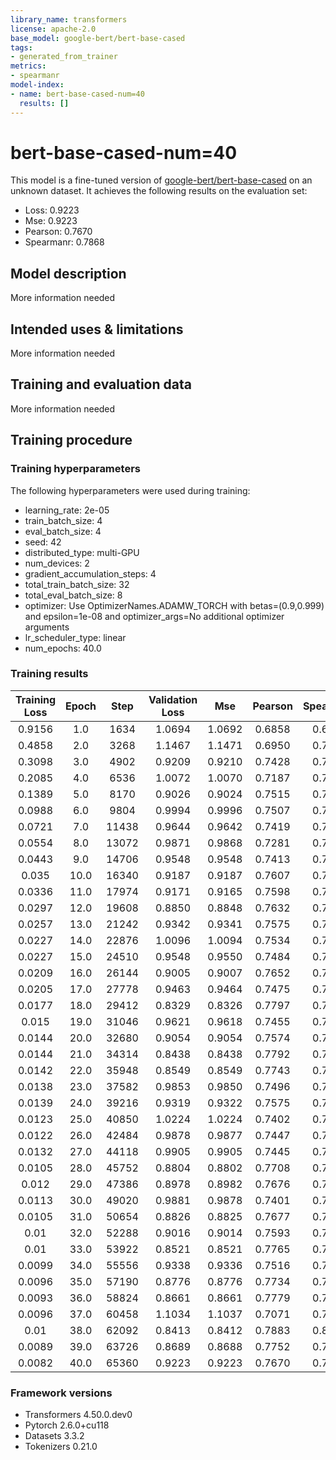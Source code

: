 ```yaml
---
library_name: transformers
license: apache-2.0
base_model: google-bert/bert-base-cased
tags:
- generated_from_trainer
metrics:
- spearmanr
model-index:
- name: bert-base-cased-num=40
  results: []
---
```


<!-- This model card has been generated automatically according to the information the Trainer had access to. You
should probably proofread and complete it, then remove this comment. -->

# bert-base-cased-num=40

This model is a fine-tuned version of [google-bert/bert-base-cased](https://huggingface.co/google-bert/bert-base-cased) on an unknown dataset.
It achieves the following results on the evaluation set:
- Loss: 0.9223
- Mse: 0.9223
- Pearson: 0.7670
- Spearmanr: 0.7868

## Model description

More information needed

## Intended uses & limitations

More information needed

## Training and evaluation data

More information needed

## Training procedure

### Training hyperparameters

The following hyperparameters were used during training:
- learning_rate: 2e-05
- train_batch_size: 4
- eval_batch_size: 4
- seed: 42
- distributed_type: multi-GPU
- num_devices: 2
- gradient_accumulation_steps: 4
- total_train_batch_size: 32
- total_eval_batch_size: 8
- optimizer: Use OptimizerNames.ADAMW_TORCH with betas=(0.9,0.999) and epsilon=1e-08 and optimizer_args=No additional optimizer arguments
- lr_scheduler_type: linear
- num_epochs: 40.0

### Training results

| Training Loss | Epoch | Step  | Validation Loss | Mse    | Pearson | Spearmanr |
|:-------------:|:-----:|:-----:|:---------------:|:------:|:-------:|:---------:|
| 0.9156        | 1.0   | 1634  | 1.0694          | 1.0692 | 0.6858  | 0.6925    |
| 0.4858        | 2.0   | 3268  | 1.1467          | 1.1471 | 0.6950  | 0.7010    |
| 0.3098        | 3.0   | 4902  | 0.9209          | 0.9210 | 0.7428  | 0.7510    |
| 0.2085        | 4.0   | 6536  | 1.0072          | 1.0070 | 0.7187  | 0.7275    |
| 0.1389        | 5.0   | 8170  | 0.9026          | 0.9024 | 0.7515  | 0.7644    |
| 0.0988        | 6.0   | 9804  | 0.9994          | 0.9996 | 0.7507  | 0.7634    |
| 0.0721        | 7.0   | 11438 | 0.9644          | 0.9642 | 0.7419  | 0.7546    |
| 0.0554        | 8.0   | 13072 | 0.9871          | 0.9868 | 0.7281  | 0.7467    |
| 0.0443        | 9.0   | 14706 | 0.9548          | 0.9548 | 0.7413  | 0.7543    |
| 0.035         | 10.0  | 16340 | 0.9187          | 0.9187 | 0.7607  | 0.7675    |
| 0.0336        | 11.0  | 17974 | 0.9171          | 0.9165 | 0.7598  | 0.7715    |
| 0.0297        | 12.0  | 19608 | 0.8850          | 0.8848 | 0.7632  | 0.7824    |
| 0.0257        | 13.0  | 21242 | 0.9342          | 0.9341 | 0.7575  | 0.7679    |
| 0.0227        | 14.0  | 22876 | 1.0096          | 1.0094 | 0.7534  | 0.7608    |
| 0.0227        | 15.0  | 24510 | 0.9548          | 0.9550 | 0.7484  | 0.7692    |
| 0.0209        | 16.0  | 26144 | 0.9005          | 0.9007 | 0.7652  | 0.7792    |
| 0.0205        | 17.0  | 27778 | 0.9463          | 0.9464 | 0.7475  | 0.7562    |
| 0.0177        | 18.0  | 29412 | 0.8329          | 0.8326 | 0.7797  | 0.7942    |
| 0.015         | 19.0  | 31046 | 0.9621          | 0.9618 | 0.7455  | 0.7565    |
| 0.0144        | 20.0  | 32680 | 0.9054          | 0.9054 | 0.7574  | 0.7698    |
| 0.0144        | 21.0  | 34314 | 0.8438          | 0.8438 | 0.7792  | 0.7873    |
| 0.0142        | 22.0  | 35948 | 0.8549          | 0.8549 | 0.7743  | 0.7845    |
| 0.0138        | 23.0  | 37582 | 0.9853          | 0.9850 | 0.7496  | 0.7611    |
| 0.0139        | 24.0  | 39216 | 0.9319          | 0.9322 | 0.7575  | 0.7632    |
| 0.0123        | 25.0  | 40850 | 1.0224          | 1.0224 | 0.7402  | 0.7548    |
| 0.0122        | 26.0  | 42484 | 0.9878          | 0.9877 | 0.7447  | 0.7576    |
| 0.0132        | 27.0  | 44118 | 0.9905          | 0.9905 | 0.7445  | 0.7574    |
| 0.0105        | 28.0  | 45752 | 0.8804          | 0.8802 | 0.7708  | 0.7837    |
| 0.012         | 29.0  | 47386 | 0.8978          | 0.8982 | 0.7676  | 0.7827    |
| 0.0113        | 30.0  | 49020 | 0.9881          | 0.9878 | 0.7401  | 0.7537    |
| 0.0105        | 31.0  | 50654 | 0.8826          | 0.8825 | 0.7677  | 0.7796    |
| 0.01          | 32.0  | 52288 | 0.9016          | 0.9014 | 0.7593  | 0.7708    |
| 0.01          | 33.0  | 53922 | 0.8521          | 0.8521 | 0.7765  | 0.7847    |
| 0.0099        | 34.0  | 55556 | 0.9338          | 0.9336 | 0.7516  | 0.7682    |
| 0.0096        | 35.0  | 57190 | 0.8776          | 0.8776 | 0.7734  | 0.7857    |
| 0.0093        | 36.0  | 58824 | 0.8661          | 0.8661 | 0.7779  | 0.7953    |
| 0.0096        | 37.0  | 60458 | 1.1034          | 1.1037 | 0.7071  | 0.7332    |
| 0.01          | 38.0  | 62092 | 0.8413          | 0.8412 | 0.7883  | 0.8009    |
| 0.0089        | 39.0  | 63726 | 0.8689          | 0.8688 | 0.7752  | 0.7837    |
| 0.0082        | 40.0  | 65360 | 0.9223          | 0.9223 | 0.7670  | 0.7868    |


### Framework versions

- Transformers 4.50.0.dev0
- Pytorch 2.6.0+cu118
- Datasets 3.3.2
- Tokenizers 0.21.0
